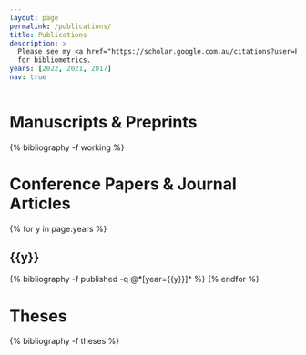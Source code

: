 ```yaml
---
layout: page
permalink: /publications/
title: Publications
description: >
  Please see my <a href="https://scholar.google.com.au/citations?user=F7cVGr0AAAAJ" target="_blank">Google Scholar profile</a> 
  for bibliometrics.
years: [2022, 2021, 2017]
nav: true
---
```


<div class="publications">

<h1>Manuscripts & Preprints</h1>

{% bibliography -f working %}

<h1>Conference Papers & Journal Articles</h1>

{% for y in page.years %}
  <h2 class="year">{{y}}</h2>
  {% bibliography -f published -q @*[year={{y}}]* %}
{% endfor %}

<h1>Theses</h1>

{% bibliography -f theses %}

</div>